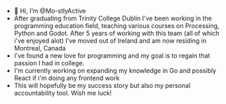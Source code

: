 - 👋 Hi, I’m @Mo-stlyActive
- After graduating from Trinity College Dublin I've been working in the programming education field, teaching various courses on Processing, Python and Godot. After 5 years of working with this team (all of which i've enjoyed alot) I've moved out of Ireland and am now residing in Montreal, Canada
- I've found a new love for programming and my goal is to regain that passion I had in college. 
- I'm currently working on expanding my knowledge in Go and possibly React if i'm doing any frontend work
- This will hopefully be my success story but also my personal accountability tool. Wish me luck!

<!---
Mo-stlyActive/Mo-stlyActive is a ✨ special ✨ repository because its `README.md` (this file) appears on your GitHub profile.
You can click the Preview link to take a look at your changes.
--->
